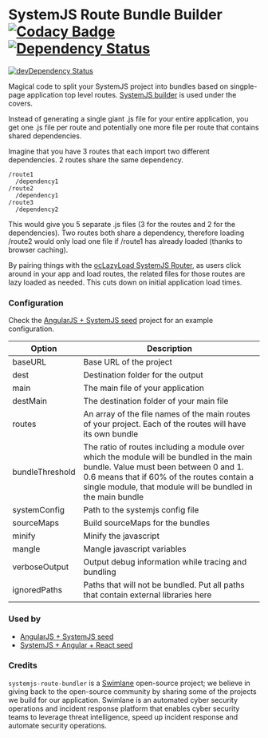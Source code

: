 # SystemJS Route Bundle Builder [![Codacy Badge](https://www.codacy.com/project/badge/c33f4b50d38b477b926c5b0d462d9317)](https://www.codacy.com/public/amcdaniel2/systemjs-route-bundler) [![Dependency Status](https://david-dm.org/Swimlane/systemjs-route-bundler.svg)](https://david-dm.org/Swimlane/systemjs-route-bundler)
[![devDependency Status](https://david-dm.org/Swimlane/systemjs-route-bundler/dev-status.svg)](https://david-dm.org/Swimlane/systemjs-route-bundler#info=devDependencies)

Magical code to split your SystemJS project into bundles based on singple-page application top level routes. [SystemJS builder](https://github.com/systemjs/builder) is used under the covers.

Instead of generating a single giant .js file for your entire application, you get one .js file per route and potentially one more file per route that contains shared dependencies.

Imagine that you have 3 routes that each import two different dependencies. 2 routes share the same dependency.

```
/route1
  /dependency1
/route2
  /dependency1
/route3
  /dependency2
```

This would give you 5 separate .js files (3 for the routes and 2 for the dependencies). Two routes both share a dependency, therefore loading /route2 would only load one file if /route1 has already loaded (thanks to browser caching).

By pairing things with the [ocLazyLoad SystemJS Router](https://github.com/lookfirst/ocLazyLoad-SystemJS-Router), as users click around in your app and load routes, the related files for those routes are lazy loaded as needed. This cuts down on initial application load times.

### Configuration

Check the [AngularJS + SystemJS seed](https://github.com/Swimlane/angular-systemjs-seed/blob/master/gulpfile.js#L230) project for an example configuration.

Option  | Description
------------- | -------------
baseURL | Base URL of the project
dest  | Destination folder for the output
main  | The main file of your application
destMain | The destination folder of your main file
routes | An array of the file names of the main routes of your project. Each of the routes will have its own bundle
bundleThreshold | The ratio of routes including a module over which the module will be bundled in the main bundle. Value must been between 0 and 1. 0.6 means that if 60% of the routes contain a single module, that module will be bundled in the main bundle
systemConfig | Path to the systemjs config file
sourceMaps | Build sourceMaps for the bundles
minify | Minify the javascript
mangle | Mangle javascript variables
verboseOutput | Output debug information while tracing and bundling
ignoredPaths | Paths that will not be bundled. Put all paths that contain external libraries here

### Used by

* [AngularJS + SystemJS seed](https://github.com/swimlane/angular-systemjs-seed)
* [SystemJS + Angular + React seed](https://github.com/lookfirst/systemjs-seed)

### Credits

`systemjs-route-bundler` is a [Swimlane](http://swimlane.com) open-source project; we believe in giving back to the open-source community by sharing some of the projects we build for our application. Swimlane is an automated cyber security operations and incident response platform that enables cyber security teams to leverage threat intelligence, speed up incident response and automate security operations.
